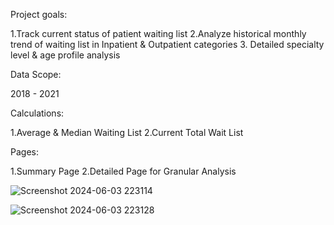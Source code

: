 Project goals:

1.Track current status of patient waiting list
2.Analyze historical monthly trend of waiting list in Inpatient & Outpatient categories
3. Detailed specialty level & age profile analysis

Data Scope:

2018 - 2021

Calculations:

1.Average & Median Waiting List
2.Current Total Wait List

Pages:

1.Summary Page
2.Detailed Page for Granular Analysis

![Screenshot 2024-06-03 223114](https://github.com/ThirumalaiShashwath/Health-Analysis-Report/assets/171048181/d03e7731-52b8-4801-8319-dd8c2e36a489)



![Screenshot 2024-06-03 223128](https://github.com/ThirumalaiShashwath/Health-Analysis-Report/assets/171048181/f58ecced-57f8-49ff-adf1-838253d5de06)
